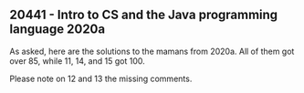 ## 20441 - Intro to CS and the Java programming language 2020a

As asked, here are the solutions to the mamans from 2020a.
All of them got over 85, while 11, 14, and 15 got 100.

Please note on 12 and 13 the missing comments.

